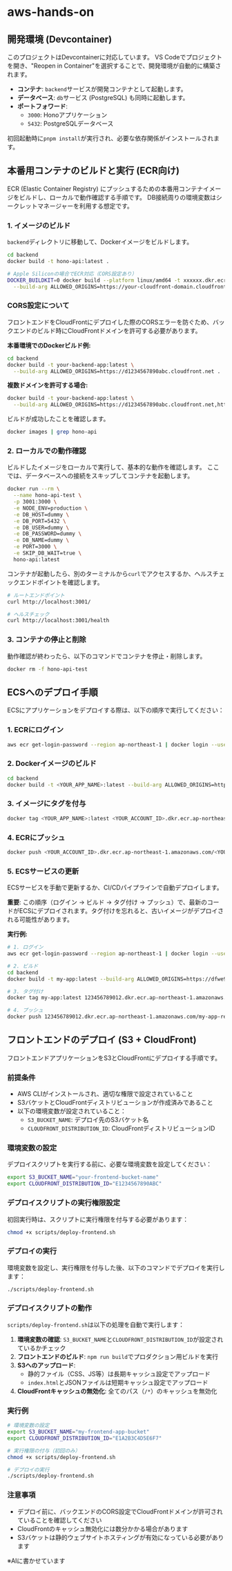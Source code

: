 # aws-hands-on

## 開発環境 (Devcontainer)

このプロジェクトはDevcontainerに対応しています。
VS Codeでプロジェクトを開き、"Reopen in Container"を選択することで、開発環境が自動的に構築されます。

- **コンテナ**: `backend`サービスが開発コンテナとして起動します。
- **データベース**: `db`サービス (PostgreSQL) も同時に起動します。
- **ポートフォワード**:
    - `3000`: Honoアプリケーション
    - `5432`: PostgreSQLデータベース

初回起動時に`pnpm install`が実行され、必要な依存関係がインストールされます。

## 本番用コンテナのビルドと実行 (ECR向け)

ECR (Elastic Container Registry) にプッシュするための本番用コンテナイメージをビルドし、ローカルで動作確認する手順です。
DB接続周りの環境変数はシークレットマネージャーを利用する想定です。

### 1. イメージのビルド

`backend`ディレクトリに移動して、Dockerイメージをビルドします。

```bash
cd backend
docker build -t hono-api:latest .

# Apple Siliconの場合でECR対応（CORS設定あり）
DOCKER_BUILDKIT=0 docker build --platform linux/amd64 -t xxxxxx.dkr.ecr.ap-northeast-1.amazonaws.com/xxxxx:latest \
  --build-arg ALLOWED_ORIGINS=https://your-cloudfront-domain.cloudfront.net .
```

### CORS設定について

フロントエンドをCloudFrontにデプロイした際のCORSエラーを防ぐため、バックエンドのビルド時にCloudFrontドメインを許可する必要があります。

**本番環境でのDockerビルド例:**
```bash
cd backend
docker build -t your-backend-app:latest \
  --build-arg ALLOWED_ORIGINS=https://d1234567890abc.cloudfront.net .
```

**複数ドメインを許可する場合:**
```bash
docker build -t your-backend-app:latest \
  --build-arg ALLOWED_ORIGINS=https://d1234567890abc.cloudfront.net,https://your-custom-domain.com .
```

ビルドが成功したことを確認します。

```bash
docker images | grep hono-api
```

### 2. ローカルでの動作確認

ビルドしたイメージをローカルで実行して、基本的な動作を確認します。
ここでは、データベースへの接続をスキップしてコンテナを起動します。

```bash
docker run --rm \
  --name hono-api-test \
  -p 3001:3000 \
  -e NODE_ENV=production \
  -e DB_HOST=dummy \
  -e DB_PORT=5432 \
  -e DB_USER=dummy \
  -e DB_PASSWORD=dummy \
  -e DB_NAME=dummy \
  -e PORT=3000 \
  -e SKIP_DB_WAIT=true \
  hono-api:latest
```

コンテナが起動したら、別のターミナルから`curl`でアクセスするか、ヘルスチェックエンドポイントを確認します。

```bash
# ルートエンドポイント
curl http://localhost:3001/

# ヘルスチェック
curl http://localhost:3001/health
```

### 3. コンテナの停止と削除

動作確認が終わったら、以下のコマンドでコンテナを停止・削除します。

```bash
docker rm -f hono-api-test
```

## ECSへのデプロイ手順

ECSにアプリケーションをデプロイする際は、以下の順序で実行してください：

### 1. ECRにログイン

```bash
aws ecr get-login-password --region ap-northeast-1 | docker login --username AWS --password-stdin <YOUR_ACCOUNT_ID>.dkr.ecr.ap-northeast-1.amazonaws.com
```

### 2. Dockerイメージのビルド

```bash
cd backend
docker build -t <YOUR_APP_NAME>:latest --build-arg ALLOWED_ORIGINS=https://<YOUR_CLOUDFRONT_DOMAIN>.cloudfront.net .
```

### 3. イメージにタグを付与

```bash
docker tag <YOUR_APP_NAME>:latest <YOUR_ACCOUNT_ID>.dkr.ecr.ap-northeast-1.amazonaws.com/<YOUR_ECR_REPO_NAME>:latest
```

### 4. ECRにプッシュ

```bash
docker push <YOUR_ACCOUNT_ID>.dkr.ecr.ap-northeast-1.amazonaws.com/<YOUR_ECR_REPO_NAME>:latest
```

### 5. ECSサービスの更新

ECSサービスを手動で更新するか、CI/CDパイプラインで自動デプロイします。

**重要**: この順序（ログイン → ビルド → タグ付け → プッシュ）で、最新のコードがECSにデプロイされます。タグ付けを忘れると、古いイメージがデプロイされる可能性があります。

**実行例:**
```bash
# 1. ログイン
aws ecr get-login-password --region ap-northeast-1 | docker login --username AWS --password-stdin 123456789012.dkr.ecr.ap-northeast-1.amazonaws.com

# 2. ビルド
cd backend
docker build -t my-app:latest --build-arg ALLOWED_ORIGINS=https://dfwe9xxxxxx.cloudfront.net .

# 3. タグ付け
docker tag my-app:latest 123456789012.dkr.ecr.ap-northeast-1.amazonaws.com/my-app-repo:latest

# 4. プッシュ
docker push 123456789012.dkr.ecr.ap-northeast-1.amazonaws.com/my-app-repo:latest
```

## フロントエンドのデプロイ (S3 + CloudFront)

フロントエンドアプリケーションをS3とCloudFrontにデプロイする手順です。

### 前提条件

- AWS CLIがインストールされ、適切な権限で設定されていること
- S3バケットとCloudFrontディストリビューションが作成済みであること
- 以下の環境変数が設定されていること：
  - `S3_BUCKET_NAME`: デプロイ先のS3バケット名
  - `CLOUDFRONT_DISTRIBUTION_ID`: CloudFrontディストリビューションID

### 環境変数の設定

デプロイスクリプトを実行する前に、必要な環境変数を設定してください：

```bash
export S3_BUCKET_NAME="your-frontend-bucket-name"
export CLOUDFRONT_DISTRIBUTION_ID="E1234567890ABC"
```

### デプロイスクリプトの実行権限設定

初回実行時は、スクリプトに実行権限を付与する必要があります：

```bash
chmod +x scripts/deploy-frontend.sh
```

### デプロイの実行

環境変数を設定し、実行権限を付与した後、以下のコマンドでデプロイを実行します：

```bash
./scripts/deploy-frontend.sh
```

### デプロイスクリプトの動作

`scripts/deploy-frontend.sh`は以下の処理を自動で実行します：

1. **環境変数の確認**: `S3_BUCKET_NAME`と`CLOUDFRONT_DISTRIBUTION_ID`が設定されているかチェック
2. **フロントエンドのビルド**: `npm run build`でプロダクション用ビルドを実行
3. **S3へのアップロード**: 
   - 静的ファイル（CSS、JS等）は長期キャッシュ設定でアップロード
   - `index.html`とJSONファイルは短期キャッシュ設定でアップロード
4. **CloudFrontキャッシュの無効化**: 全てのパス（`/*`）のキャッシュを無効化

### 実行例

```bash
# 環境変数の設定
export S3_BUCKET_NAME="my-frontend-app-bucket"
export CLOUDFRONT_DISTRIBUTION_ID="E1A2B3C4D5E6F7"

# 実行権限の付与（初回のみ）
chmod +x scripts/deploy-frontend.sh

# デプロイの実行
./scripts/deploy-frontend.sh
```

### 注意事項

- デプロイ前に、バックエンドのCORS設定でCloudFrontドメインが許可されていることを確認してください
- CloudFrontのキャッシュ無効化には数分かかる場合があります
- S3バケットは静的ウェブサイトホスティングが有効になっている必要があります

※AIに書かせています